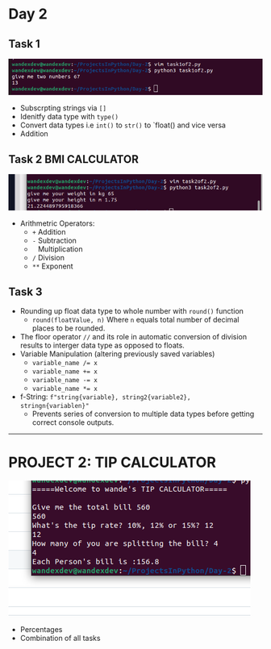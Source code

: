 # Day 2

## Task 1
<img src="task1of2.png"
     alt="Ouput" />
 * Subscrpting strings via `[]`
 * Idenitfy data type with `type()`
 * Convert data types i.e `int()` to `str()` to `float() and vice versa
 * Addition

## Task 2 BMI CALCULATOR
<img src="task2of2.png"
     alt="Ouput" />
 * Arithmetric Operators:
   * `+` Addition
   * `-` Subtraction
   * ` ` Multiplication
   * `/` Division
   * `**` Exponent

## Task 3
 * Rounding up float data type to whole number with `round()` function
   * `round(floatValue, n)` Where `n` equals total number of decimal places to be rounded.
 * The floor operator `//` and its role in automatic conversion of division results to interger data type as opposed to floats.
 * Variable Manipulation (altering previously saved variables)
   * `variable_name /= x`
   * `variable_name += x`
   * `variable_name -= x`
   * `variable_name *= x` 
* f-String: `f"string{variable}, string2{variable2}, stringn{variablen}"`
   * Prevents series of conversion to multiple data types before getting correct console outputs.

---
# PROJECT 2: TIP CALCULATOR
<img src="project_2.png"
     alt="Ouput" />
 * Percentages 
 * Combination of all tasks 

